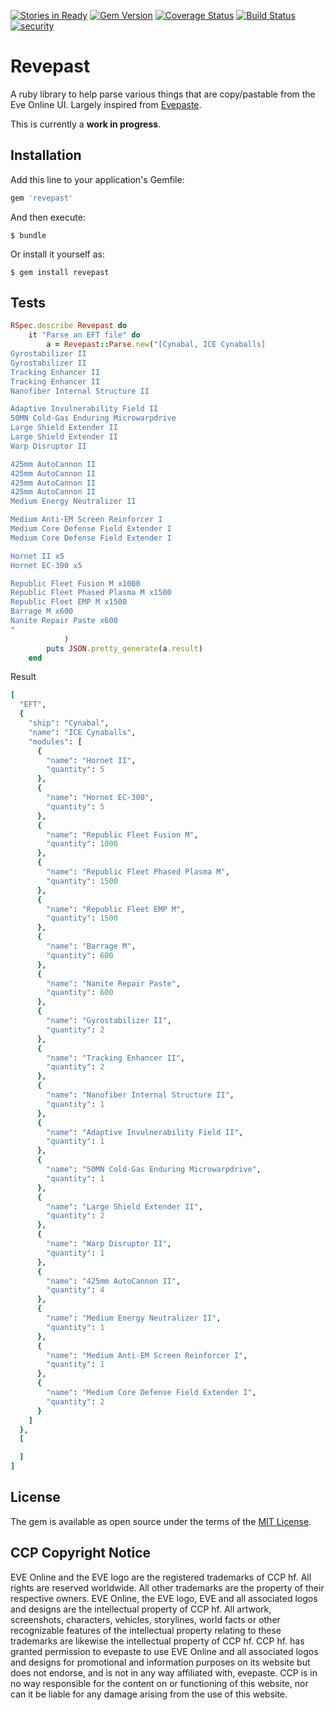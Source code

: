 [![Stories in Ready](https://badge.waffle.io/IceProd/revepast.png?label=ready&title=Ready)](https://waffle.io/IceProd/revepast)
[![Gem Version](https://badge.fury.io/rb/revepast.png)](http://badge.fury.io/rb/revepast)
[![Coverage Status](https://coveralls.io/repos/IceProd/revepast/badge.svg?branch=master&service=github)](https://coveralls.io/github/IceProd/revepast?branch=master)
[![Build Status](https://travis-ci.org/IceProd/revepast.svg?branch=master)](https://travis-ci.org/IceProd/revepast)
[![security](https://hakiri.io/github/IceProd/revepast/master.svg)](https://hakiri.io/github/IceProd/revepast/master)

# Revepast

A ruby library to help parse various things that are copy/pastable from the Eve Online UI.
Largely inspired from [Evepaste](https://github.com/evepraisal/evepaste).

This is currently a **work in progress**. 

## Installation

Add this line to your application's Gemfile:

```ruby
gem 'revepast'
```

And then execute:

    $ bundle

Or install it yourself as:

    $ gem install revepast


## Tests
```ruby
RSpec.describe Revepast do
	it "Parse an EFT file" do
		a = Revepast::Parse.new("[Cynabal, ICE Cynaballs]
Gyrostabilizer II
Gyrostabilizer II
Tracking Enhancer II
Tracking Enhancer II
Nanofiber Internal Structure II

Adaptive Invulnerability Field II
50MN Cold-Gas Enduring Microwarpdrive
Large Shield Extender II
Large Shield Extender II
Warp Disruptor II

425mm AutoCannon II
425mm AutoCannon II
425mm AutoCannon II
425mm AutoCannon II
Medium Energy Neutralizer II

Medium Anti-EM Screen Reinforcer I
Medium Core Defense Field Extender I
Medium Core Defense Field Extender I

Hornet II x5
Hornet EC-300 x5

Republic Fleet Fusion M x1000
Republic Fleet Phased Plasma M x1500
Republic Fleet EMP M x1500
Barrage M x600
Nanite Repair Paste x600
"
			)
		puts JSON.pretty_generate(a.result)
	end
```

Result 
```ruby
[
  "EFT",
  {
    "ship": "Cynabal",
    "name": "ICE Cynaballs",
    "modules": [
      {
        "name": "Hornet II",
        "quantity": 5
      },
      {
        "name": "Hornet EC-300",
        "quantity": 5
      },
      {
        "name": "Republic Fleet Fusion M",
        "quantity": 1000
      },
      {
        "name": "Republic Fleet Phased Plasma M",
        "quantity": 1500
      },
      {
        "name": "Republic Fleet EMP M",
        "quantity": 1500
      },
      {
        "name": "Barrage M",
        "quantity": 600
      },
      {
        "name": "Nanite Repair Paste",
        "quantity": 600
      },
      {
        "name": "Gyrostabilizer II",
        "quantity": 2
      },
      {
        "name": "Tracking Enhancer II",
        "quantity": 2
      },
      {
        "name": "Nanofiber Internal Structure II",
        "quantity": 1
      },
      {
        "name": "Adaptive Invulnerability Field II",
        "quantity": 1
      },
      {
        "name": "50MN Cold-Gas Enduring Microwarpdrive",
        "quantity": 1
      },
      {
        "name": "Large Shield Extender II",
        "quantity": 2
      },
      {
        "name": "Warp Disruptor II",
        "quantity": 1
      },
      {
        "name": "425mm AutoCannon II",
        "quantity": 4
      },
      {
        "name": "Medium Energy Neutralizer II",
        "quantity": 1
      },
      {
        "name": "Medium Anti-EM Screen Reinforcer I",
        "quantity": 1
      },
      {
        "name": "Medium Core Defense Field Extender I",
        "quantity": 2
      }
    ]
  },
  [

  ]
]

```

## License

The gem is available as open source under the terms of the [MIT License](http://opensource.org/licenses/MIT).


## CCP Copyright Notice

EVE Online and the EVE logo are the registered trademarks of CCP hf. All rights are reserved worldwide. All other trademarks are the property of their respective owners. EVE Online, the EVE logo, EVE and all associated logos and designs are the intellectual property of CCP hf. All artwork, screenshots, characters, vehicles, storylines, world facts or other recognizable features of the intellectual property relating to these trademarks are likewise the intellectual property of CCP hf. CCP hf. has granted permission to evepaste to use EVE Online and all associated logos and designs for promotional and information purposes on its website but does not endorse, and is not in any way affiliated with, evepaste. CCP is in no way responsible for the content on or functioning of this website, nor can it be liable for any damage arising from the use of this website.
